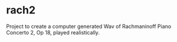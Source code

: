 # rach2
Project to create a computer generated Wav of Rachmaninoff Piano Concerto 2, Op 18, played realistically.
